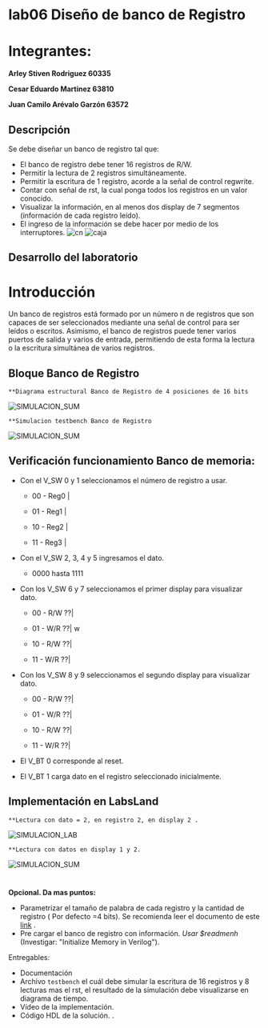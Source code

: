 ﻿# lab06 Diseño de banco de Registro

# Integrantes:
**Arley Stiven Rodriguez 60335**

**Cesar Eduardo Martinez 63810**

**Juan Camilo Arévalo Garzón 63572**

## Descripción 
Se debe diseñar un banco de registro tal que:

* El banco de registro debe tener 16 registros de R/W.
* Permitir la lectura de 2 registros  simultáneamente. 
* Permitir la escritura  de 1 registro, acorde a la señal de control regwrite.
* Contar con señal de rst, la cual  ponga  todos los registros en un valor conocido.
* Visualizar la información, en al menos dos display de 7 segmentos (información de cada registro leído).
* El ingreso de la información se debe hacer por medio de los interruptores.
![cn](https://github.com/Fabeltranm/SPARTAN6-ATMEGA-MAX5864/blob/master/lab/lab07-BancosRgistro/doc/caja%20negra.png)
![caja](https://github.com/Fabeltranm/SPARTAN6-ATMEGA-MAX5864/blob/master/lab/lab07-BancosRgistro/doc/banco%20registro.png)

## Desarrollo del laboratorio

# Introducción

Un banco de registros está formado por un número n de registros que son capaces de
ser seleccionados mediante una señal de control para ser leídos o escritos. 
Asimismo, el banco de registros puede tener varios puertos de salida y varios de entrada,
permitiendo de esta forma la lectura o la escritura simultánea de varios registros.

## Bloque Banco de Registro

	**Diagrama estructural Banco de Registro de 4 posiciones de 16 bits

![SIMULACION_SUM](https://github.com/ELINGAP-7545/lab06-grupo15_/blob/master/images/schema_ban_reg.JPG)

	**Simulacion testbench Banco de Registro

![SIMULACION_SUM](https://github.com/ELINGAP-7545/lab06-grupo15_/blob/master/images/tb_ban_reg.JPG)


## Verificación funcionamiento Banco de memoria:

* Con el V_SW 0 y 1 seleccionamos el número de registro a usar.

  * 00 - Reg0 |

  * 01 - Reg1 |

  * 10 - Reg2 |

  * 11 - Reg3 |

* Con el V_SW 2, 3, 4 y 5 ingresamos el dato.

  * 0000 hasta 1111

* Con los V_SW 6 y 7 seleccionamos el primer display para visualizar dato. 

  * 00 - R/W ??|

  * 01 - W/R ??| w

  * 10 - R/W ??|

  * 11 - W/R ??|


* Con los V_SW 8 y 9 seleccionamos el segundo display para visualizar dato.

  * 00 - R/W ??|

  * 01 - W/R ??|

  * 10 - R/W ??|

  * 11 - W/R ??|

* El V_BT 0 corresponde al reset.

* El V_BT 1 carga dato en el registro seleccionado inicialmente.

## Implementación en LabsLand

	**Lectura con dato = 2, en registro 2, en display 2 .

![SIMULACION_LAB](https://github.com/ELINGAP-7545/lab06-grupo15_/blob/master/images/Labsland.JPG)

	**Lectura con datos en display 1 y 2.

![SIMULACION_SUM](https://github.com/ELINGAP-7545/lab06-grupo15_/blob/master/images/Labsland2.JPG)


#
**Opcional. Da mas puntos:**
* Parametrizar el tamaño de palabra de cada registro  y la cantidad de registro ( Por defecto =4 bits). Se recomienda leer el documento de este [link](https://ocw.mit.edu/courses/electrical-engineering-and-computer-science/6-884-complex-digital-systems-spring-2005/related-resources/parameter_models.pdf) .
* Pre cargar el banco de registro con información.  _Usar $readmenh_  (Investigar: "Initialize Memory in Verilog").

Entregables:

* Documentación
* Archivo `testbench` el cuál debe simular la escritura de 16 registros y 8 lecturas mas el rst, el resultado de la simulación debe visualizarse en diagrama de tiempo.
* Vídeo de la implementación.
* Código HDL de la solución.
.



